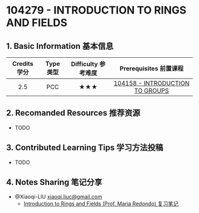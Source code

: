 # 104279 - INTRODUCTION TO RINGS AND FIELDS

## 1. Basic Information 基本信息

| Credits 学分 | Type 类型 | Difficulty 参考难度 |             Prerequisites 前置课程             |
| :----------: | :-------: | :-----------------: | :--------------------------------------------: |
|     2.5      |    PCC    |         ★★★         | [104158 - INTRODUCTION TO GROUPS](./groups.md) |

## 2. Recomanded Resources 推荐资源

-   TODO

## 3. Contributed Learning Tips 学习方法投稿

-   TODO

## 4. Notes Sharing 笔记分享

-   @Xiaoqi-LIU <xiaoqi.liuc@gmail.com>
    -   [Introduction to Rings and Fields (Prof. Maria Redondo) 复习笔记](https://drive.google.com/file/d/10BUMnHxkGuVSAE9ff0DBPg1I9xUg8FV5/view?usp=share_link)
